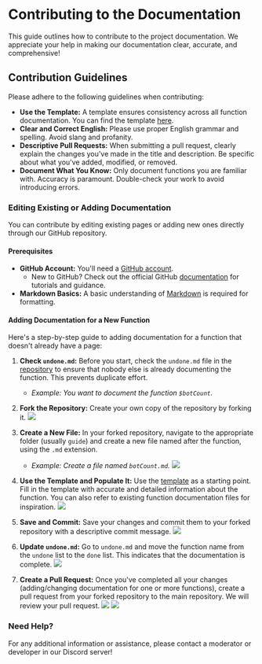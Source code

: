 # Contributing to the Documentation

This guide outlines how to contribute to the project documentation.  We appreciate your help in making our documentation clear, accurate, and comprehensive!

## Contribution Guidelines

Please adhere to the following guidelines when contributing:

*   **Use the Template:**  A template ensures consistency across all function documentation. You can find the template [here](./template).
*   **Clear and Correct English:**  Please use proper English grammar and spelling. Avoid slang and profanity.
*   **Descriptive Pull Requests:** When submitting a pull request, clearly explain the changes you've made in the title and description.  Be specific about what you've added, modified, or removed.
*   **Document What You Know:**  Only document functions you are familiar with.  Accuracy is paramount.  Double-check your work to avoid introducing errors.

### Editing Existing or Adding Documentation

You can contribute by editing existing pages or adding new ones directly through our GitHub repository.

#### Prerequisites

*   **GitHub Account:** You'll need a [GitHub account](https://github.com).
    *   New to GitHub?  Check out the official GitHub [documentation](https://docs.github.com/en) for tutorials and guidance.
*   **Markdown Basics:**  A basic understanding of [Markdown](https://www.markdownguide.org/cheat-sheet/) is required for formatting.

#### Adding Documentation for a New Function

Here's a step-by-step guide to adding documentation for a function that doesn't already have a page:

1.  **Check `undone.md`:**  Before you start, check the `undone.md` file in the [repository](https://github.com/raspdevpy/ccdoc/tree/main/guide) to ensure that nobody else is already documenting the function.  This prevents duplicate effort.

    *   _Example: You want to document the function `$botCount`._

2.  **Fork the Repository:** Create your own copy of the repository by forking it.
    ![](https://i.ibb.co/2kPRCX0/image.png)

3.  **Create a New File:** In your forked repository, navigate to the appropriate folder (usually `guide`) and create a new file named after the function, using the `.md` extension.

    *   _Example: Create a file named `botCount.md`._
    ![](https://i.ibb.co/BLCbs7q/image.png)

4.  **Use the Template and Populate It:** Use the [template](./template) as a starting point. Fill in the template with accurate and detailed information about the function.  You can also refer to existing function documentation files for inspiration.
    ![](https://i.ibb.co/X5M0s01/image.png)

5.  **Save and Commit:**  Save your changes and commit them to your forked repository with a descriptive commit message.
    ![](https://i.ibb.co/8XvCCdm/image.png)

6.  **Update `undone.md`:** Go to `undone.md` and move the function name from the `undone` list to the `done` list. This indicates that the documentation is complete.
    ![](https://i.ibb.co/85PxQjM/image.png)

7.  **Create a Pull Request:** Once you've completed all your changes (adding/changing documentation for one or more functions), create a pull request from your forked repository to the main repository.  We will review your pull request.
    ![](https://i.ibb.co/p3RCGYf/image.png)
    ![](https://i.ibb.co/R9fJz7g/image.png)

### Need Help?

For any additional information or assistance, please contact a moderator or developer in our Discord server!